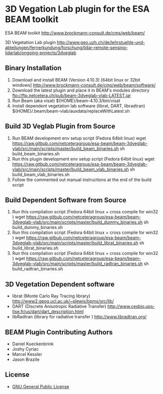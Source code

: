 3D Vegation Lab plugin for the ESA BEAM toolkit
=======================================

ESA BEAM toolkit
http://www.brockmann-consult.de/cms/web/beam/

3D Vegetation Lab plugin
http://www.geo.uzh.ch/de/lehrstuehle-und-abteilungen/fernerkundung/forschung/lidar-remote-sensing-lidarlab/ongoing-projects/3dveglab

Binary Installation
------------------------------------------
1. Download and install BEAM (Version 4.10.3) [64bit linux or 32bit windows]
    http://www.brockmann-consult.de/cms/web/beam/software/
2. Download the latest plugin and place it in BEAM's modules directory
    ftp://ftp.netcetera.ch/pub/beam-3dveglab-vlab-LATEST.jar 
3. Run Beam (aka visat)
    ${HOME}/beam-4.10.3/bin/visat
4. Install dependent vegetation lab software (librat, DART, libradtran)
    ${HOME}/.beam/beam-vlab/auxdata/replaceWithLatest.sh

Build 3D Veglab Plugin from Source 
------------------------------------------
1. Run BEAM development env setup script (Fedora 64bit linux)
    wget https://raw.gitbub.com/netceteragroup/esa-beam/beam-3dveglab-vlab/src/main/scripts/master/build_beam_binaries.sh
    sh build_beam_binaries.sh
2. Run this plugin development env setup script (Fedora 64bit linux)
    wget https://raw.gitbub.com/netceteragroup/esa-beam/beam-3dveglab-vlab/src/main/scripts/master/build_beam_vlab_binaries.sh
    sh build_beam_vlab_binaries.sh
3. Follow the commented out manual instructions at the end of the build script


Build Dependent Software from Source
------------------------------------------
1. Run this compilation script (Fedora 64bit linux + cross compile for win32 )
    wget https://raw.gitbub.com/netceteragroup/esa-beam/beam-3dveglab-vlab/src/main/scripts/master/build_dummy_binaries.sh
    sh build_dummy_binaries.sh
2.  Run this compilation script (Fedora 64bit linux + cross compile for win32 )
    wget https://raw.gitbub.com/netceteragroup/esa-beam/beam-3dveglab-vlab/src/main/scripts/master/build_librat_binaries.sh
    sh build_librat_binaries.sh
3.  Run this compilation script (Fedora 64bit linux + cross compile for win32 )
    wget https://raw.gitbub.com/netceteragroup/esa-beam/beam-3dveglab-vlab/src/main/scripts/master/build_radtran_binaries.sh
    sh build_radtran_binaries.sh

3D Vegetation Dependent software
-----------------------------------------
* librat (Monte Carlo Ray Tracing library)
    http://www2.geog.ucl.ac.uk/~plewis/bpms/src/lib/
* DART (Discrete Anisotropic Radiative Transfer)
    http://www.cesbio.ups-tlse.fr/us/dart/dart_description.html
* libRadtran (library for radiative transfer )
    http://www.libradtran.org/

BEAM Plugin Contributing Authors
-----------------------------------------
* Daniel Kueckenbrink 
* Joshy Cyriac 
* Marcel Kessler 
* Jason Brazile

License
-----------------------------------------
* [GNU General Public License](http://www.gnu.org/licenses//gpl-3.0-standalone.html)
